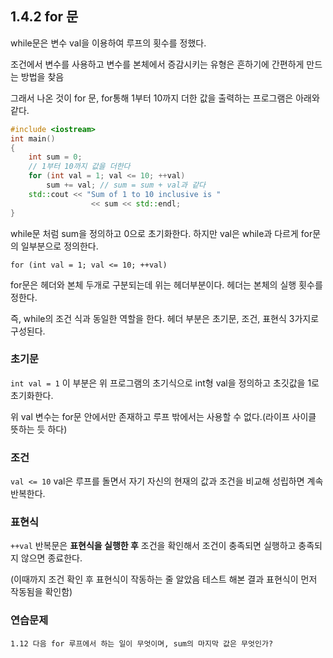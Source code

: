 ## 1.4.2 for 문
while문은 변수 val을 이용하여 루프의 횟수를 정했다.

조건에서 변수를 사용하고 변수를 본체에서 증감시키는 유형은 흔하기에 간편하게 만드는 방법을 찾음

그래서 나온 것이 for 문, for통해 1부터 10까지 더한 값을 출력하는 프로그램은 아래와 같다.
```c++
#include <iostream>
int main()
{
	int sum = 0;
	// 1부터 10까지 값을 더한다
	for (int val = 1; val <= 10; ++val)
		sum += val; // sum = sum + val과 같다
	std::cout << "Sum of 1 to 10 inclusive is "
                  << sum << std::endl;
}  
```
while문 처럼 sum을 정의하고 0으로 초기화한다. 하지만 val은 while과 다르게 for문의 일부분으로 정의한다.

```for (int val = 1; val <= 10; ++val)```

for문은 헤더와 본체 두개로 구분되는데 위는 헤더부분이다. 헤더는 본체의 실행 횟수를 정한다.

즉, while의 조건 식과 동일한 역할을 한다. 헤더 부분은 초기문, 조건, 표현식 3가지로 구성된다.

### 초기문
```int val = 1``` 이 부분은 위 프로그램의 초기식으로 int형 val을 정의하고 초깃값을 1로 초기화한다.

위 val 변수는 for문 안에서만 존재하고 루프 밖에서는 사용할 수 없다.(라이프 사이클 뜻하는 듯 하다)

### 조건
``` val <= 10 ``` val은 루프를 돌면서 자기 자신의 현재의 값과 조건을 비교해 성립하면 계속 반복한다.

### 표현식
```++val``` 반복문은 __표현식을 실행한 후__ 조건을 확인해서 조건이 충족되면 실행하고 충족되지 않으면 종료한다.

(이때까지 조건 확인 후 표현식이 작동하는 줄 알았음 테스트 해본 결과 표현식이 먼저 작동됨을 확인함)

### 연습문제
```
1.12 다음 for 루프에서 하는 일이 무엇이며, sum의 마지막 값은 무엇인가?

